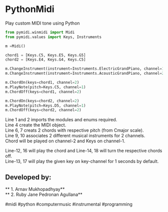 # PythonMidi  
 Play custom MIDI tone using Python    
  
  
```python
from pymidi.winmidi import Midi
from pymidi.values import Keys, Instruments

m =Midi()

chord1 = [Keys.C5, Keys.E5, Keys.G5]
chord2 = [Keys.E4, Keys.G4, Keys.C5]

m.ChangeInstrument(instrument=Instruments.ElectricGrandPiano, channel=1)
m.ChangeInstrument(instrument=Instruments.AcousticGrandPiano, channel=2)

m.ChordOn(keys=chord1, channel=2)
m.PlayNote(pitch=Keys.C5, channel=1)
m.ChordOff(keys=chord1, channel=2)

m.ChordOn(keys=chord2, channel=2)
m.PlayNote(pitch=Keys.D5, channel=1)
m.ChordOff(keys=chord2, channel=2)
```  
  
Line 1 and 2 imports the modules and enums required.  
Line 4 create the MIDI object.  
Line 6, 7 creats 2 chords with respective pitch (from Cmajor scale).  
Line 9, 10 associates 2 different musical instruments for 2 channels.  
Chord will be played on channel-2 and Keys on channel-1.  
  
Line-12, 16 will play the chord and Line-14, 18 will turn the respective chords off.  
Line-13, 17 will play the given key on key-channel for 1 seconds by default.  
  
  
## Developed by:
** 1. Arnav Mukhopadhyay**  
** 2. Ruby Jane Pedronan Agullana**  
  
#midi #python #computermusic #instrumental #programming  
